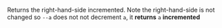 Returns the right-hand-side incremented. Note the right-hand-side is not changed so `--a` does not not decrement `a`, it __returns__ `a` **incremented**